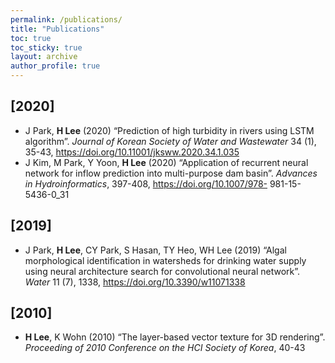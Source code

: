 ```yaml
---
permalink: /publications/
title: "Publications"
toc: true
toc_sticky: true
layout: archive
author_profile: true
---
```


## [2020]
 - J Park, **H Lee** (2020) “Prediction of high turbidity in rivers using LSTM algorithm”. *Journal of Korean 
Society of Water and Wastewater* 34 (1), 35-43, https://doi.org/10.11001/jksww.2020.34.1.035
 - J Kim, M Park, Y Yoon, **H Lee** (2020) “Application of recurrent neural network for inflow prediction 
into multi-purpose dam basin”. *Advances in Hydroinformatics*, 397-408, https://doi.org/10.1007/978-
981-15-5436-0_31

## [2019]
 - J Park, **H Lee**, CY Park, S Hasan, TY Heo, WH Lee (2019) “Algal morphological identification in
watersheds for drinking water supply using neural architecture search for convolutional neural network”. 
*Water* 11 (7), 1338, https://doi.org/10.3390/w11071338

## [2010]
 - **H Lee**, K Wohn (2010) “The layer-based vector texture for 3D rendering”. *Proceeding of 2010
Conference on the HCI Society of Korea*, 40-43
